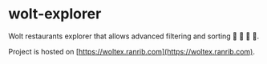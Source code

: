 # wolt-explorer

Wolt restaurants explorer that allows advanced filtering and sorting 🍔 🍕 🥗 🍣.

Project is hosted on [https://woltex.ranrib.com](https://woltex.ranrib.com).
